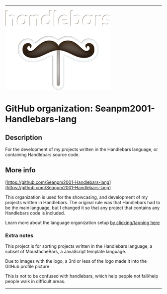 
***

![handlebars_logo.png failed to load. The file may be missing or corrupt. Check the file path for errors first.](/AdditionalInfo/1/Seanpm2001-Handlebars-lang/handlebars_logo.png)

# GitHub organization: Seanpm2001-Handlebars-lang

## Description

For the development of my projects written in the Handlebars language, or containing Handlebars source code.

## More info

[https://github.com/Seanpm2001-Handlebars-lang](https://github.com/Seanpm2001-Handlebars-lang)

This organization is used for the showcasing, and development of my projects written in Handlebars. The original rule was that Handlebars had to be the main language, but I changed it so that any project that contains any Handlebars code is included.

Learn more about the language organization setup [by clicking/tapping here](/AdditionalInfo/LanguageOrgs/README.md)

### Extra notes

This project is for sorting projects written in the Handlebars language, a subset of MoustacheBars, a JavaScript template language.

Due to images with the logo, a 3rd or less of the logo made it into the GitHub profile picture.

This is not to be confused with handlebars, which help people not fall/help people walk in difficult areas.

***

